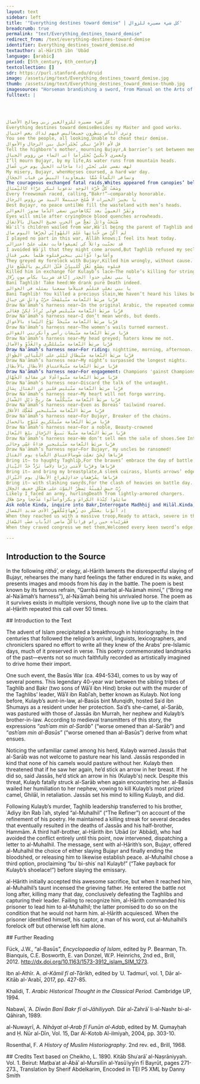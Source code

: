 ```yaml
---
layout: text
sidebar: left
title: '"Everything destines toward demise" | كل شيء مصيره للزوال'
breadcrumb: true
permalink: "text/Everything_destines_toward_demise"
redirect_from: /text/everything-destines-toward-demise
identifier: Everything_destines_toward_demise.md
textauthor: al-Ḥārith ibn ʿUbād
language: [arabic]
period: [5th_century, 6th_century]
textcollection: []
sdr: https://purl.stanford.edu/druid 
image: /assets/img/text/Everything_destines_toward_demise.jpg
thumb: /assets/img/text/Everything_destines_toward_demise-thumb.jpg
imagesource: "Horseman brandishing a sword, from Manual on the Arts of Horsemanship (Nihayat al-su’l wa al-umniya fi ta‘allum ‘amal al-furusiyya) by al-Aqsara'i. Dublin, Chester Beatty Library, Ar 5655.146, f.146r"
fulltext: |
  



كل شيء مصيره للزوالغير ربي وصالح الأعمال
Everything destines toward demiseBesides my Master and good works.
وترى الناس ينظرون جميعاليس فيهم لذاك بعض احتيال
You see the people, all looking,Unable to cheat their demise.
قل لأم الأغرِّ تبكي بُجَيْراًحيل بين الرجال والأموال
Tell the highborn’s mother, mourning Bujayr,A barrier’s set between men and their wealth.
ولعمري لأبكينَّ بُجَيْراًما أتى الماء من رؤوس الجبال
I’ll mourn Bujayr, by my life,As water runs from mountain heads.
لهف نفسي على بُجيْرٍ إذا ماجالت الخيلُ يوم حربٍ عُضال
My misery, Bujayr, whenHorses coursed, a hard war day.
وتساقى الكُماةُ سُمًّا نقيعاًوبدا البيضُ من قباب الحِجَال
The courageous exchanged fatal raids.Whites appeared from canopies’ bellies,“Whites” here perhaps refers to the warriors’ unsheathed, shining weapons, or more likely to the faces of the Banī Bakr’s women, peeking out of their enclosures. This latter reading lends itself to the verse that follows, as it does the legend of al-Ḥārith’s entrance into the fight. As medieval commentators have it, the fateful day he joined the battle would be remembered as the Day of Shearing (Yawm al-Taḥāluq), or the Day of Haircutting Past the Earlobes (Yawm Taḥlāq al-Limam), on account of Bakr’s cutting their hair in order for their women to identify them on the battlefield: al-Ḥārith had ordered them to attend the battle to finish off Taghlib’s wounded and nurse their own. The white faces may also refer to Taghlib’s own women, about to be despoiled.
وسَعَتْ كلُّ حُرَّة الوجهِ تدعويا لبكرٍ غرَّاءَ كالتِّمثال
Every freewoman raced, calling,“Bakr!”—comparably honorable.
يا بجيرَ الخيرات لا صُلحَ حتىنملا البيد من رؤوس الرجال
Best Bujayr, no peace untilWe fill the wasteland with men’s heads.
وتَقَرَّ العيونُ بعد بُكاهاحين تسقي الدّما صدورَ العوالي
Eyes will smile after cryingOnce blood quenches arrowheads.
صْبَحَتْ وائلٌ تَعِجُّ من الحربِ عجيجَ الجمال بالأثقال
Wāʾil’s children wailed from war,Wāʾil being the parent of Taghlib and Bakr. See Introduction.The wailing of encumbered camels.
لم أكُنْ من جُناتِها عَلِمَ اللهُوإنِّي لَحِرِّها اليوم صال
I played no part in this war, Allāh knows;I feel its heat today.
قد تجنّبت وائلاً كي يُفيقوافأبت تغلب عليَّ اعتزالي
I avoided Wāʾil that they might come around,But Taghlib refused my seclusion.
وأشابوا ذُؤَابَتي ببجيرٍقتلوه ظُلماً بغير قتال
They greyed my forelock with Bujayr,Killed him wrongly, without cause.
قتلوه بِشِسْعِ نَعْلِ كُليبٍإنّ قَتْلَ الكريمِ بالشِّسْعِ غالِ
Killed him in exchange for Kulayb’s lace—The noble’s killing for string’s expensive!
يا بني تغلبٍ خذوا الحِذر إنَّاقد شربنا بكأس موتٍ زُلال
Banī Taghlib! Take heed:We drank pure Death indeed.
يا بني تغلبٍ قتلتُم قتيلاًما سمعنا بمثله في الخوالي
Banī Taghlib! You killed a precious slain,We haven’t heard his likes before.
قرِّبا مربَطَ النَّعامة منّيلقِحَتْ حرْبُ وائلٍ عن حِيالِ
Draw Naʿāmah’s harness near—In the original Arabic, the repeated command verb employed, “qarribā,” takes the dual form, although a plural audience is targeted. Classical Arabic poets rely on this addressing of two imaginary bystanders for dramatic effect, most famously Imruʾ al-Qays (d.c.545) in his ode’s opening, “Qifā nabki min dhikrā ḥabīb wa-manzili” (“Stop! Let’s weep, recalling lover and lodge”).Wāʾil’s war bore fruit, after infertility.
قرِّبا مربَطَ النَّعامة منّيليس قولي يُرادُ لكنْ فِعَالي
Draw Naʿāmah’s harness near—I don’t mean words, but deeds.
قرِّبا مربَطَ النَّعامة منّيجَدَّ نَوْحُ النِّساءِ بالأعوالِ
Draw Naʿāmah’s harness near—The women’s wails turned earnest.
قرِّبا مربَطَ النَّعامة منّيشابَ رأسي وأنكرتني القوالي
Draw Naʿāmah’s harness near—My head greyed; haters knew me not.
قرِّبا مربَطَ النَّعامة منّيللسُّرى والغُدُوِّ والآصال
Draw Naʿāmah’s harness near—For riding: nighttime, morning, afternoon.
قرِّبا مربَطَ النَّعامة منّيطال لَيْلي على اللّيالي الطِّوال
Draw Naʿāmah’s harness near—My night’s surpassed the longest nights.
قرِّبا مربَطَ النَّعامة منّيلاعتناق الأبطال بالأبطال
Draw Naʿāmah’s harness near—For engagement: Champions 'gainst Champions.
قرِّبا مربَطَ النَّعامة منّيواعْدِلا عن مقالَةِ الجُهَّال
Draw Naʿāmah’s harness near—Discard the talk of the untaught.
قرِّبا مربَطَ النَّعامة منّيليس قلبي عن القتال بِسَال
Draw Naʿāmah’s harness near—My heart will not forgo warring.
قرِّبا مربَطَ النَّعامة منّيكُلَّما هبَّ ريحُ ذَيْلِ الشَّمال
Draw Naʿāmah’s harness near—Even as Boreas’ tailwind roared.
قرِّبا مربَطَ النَّعامة منّيلبجيرٍ مُفَكِّك الأغلال
Draw Naʿāmah’s harness near—For Bujayr, Breaker of the chains.
قرِّبا مربَطَ النَّعامة منّيلكريمٍ مُتَوَّجٍ بالجمال
Draw Naʿāmah’s harness near—For a noble, Beauty-crowned
قرِّبا مربَطَ النَّعامة منّيلا نَبيعُ الرِّجال بيْعَ النِّعال
Draw Naʿāmah’s harness near—We don’t sell men the sale of shoes.See Introduction.
قرِّبا مربَطَ النَّعامة منّيلبجيرٍ فداهُ عَمِّي وخالي
Draw Naʿāmah’s harness near—For Bujayr, my uncles be ransomed!
قرِّباها لِحَيِّ تغلِبَ شُوساًلاعتناق الكُماةِ يوم القتال
Bring it— to haughty Taghlib,For the braves’ embrace the day of battle.
قرِّباها وقرِّبا لَأْمَتي دِرْعاً دِلاصاً تَرُدُّ حَدَّ النِّبال
Bring it— and bring my breastplate,A sleek cuirass, blunts arrows’ edge.
قرِّباها بِمُرْهفاتٍ حدادٍلِقِراعِ الأبطال يوم النِّزال
Bring it— with slashing swords,For the clash of heavies on battle day.
رُبَّ جيشٍ لَقِيتُهُ يَمطُرُ المَوْتَ على هيْكَلٍ خفيفِ الجِلال
Likely I faced an army, hurlingDeath from lightly-armored chargers.
سائِلوا كِنْدَةَ الكِرامَ وبكراًواسألوا مَذْحِجاً وحيَّ هلال
Ask noble Kinda, inquire into Bakr,Interrogate Madhḥij and Hilāl.Kinda, Bakr, Madhḥij, Hilāl: notable Arabian tribes.
إذ أتَوْنا بعسْكَرٍ ذي زُههاءٍمُكْفَهِرِّ الأذى شديدِ المَصال
When they reached us with a massive troop,Ready to attack, severe in their seizure;
فَقَرَيْناه حين رام قِراناكُلَّ ماضي الذُّبابِ عضْبِ الصِّقال
When they craved congress we met them,Welcomed every keen sword’s edge.

--- 
```

## Introduction to the Source 
<p>In the following <em>rithāʾ</em>, or elegy, al-Ḥārith laments the disrespectful slaying of Bujayr, rehearses the many hard feelings the father endured in its wake, and presents images and moods from his day in the battle. The poem is best known by its famous refrain, “Qarribā marbaṭ al-Naʿāmah minnī,” (“Bring me al-Naʿāmah’s harness”), al-Naʿāmah being his unrivaled horse. The poem as it survives exists in multiple versions, though none live up to the claim that al-Ḥārith repeated this call over 50 times.</p>
## Introduction to the Text 
<p>The advent of Islam precipitated a breakthrough in historiography. In the centuries that followed the religion’s arrival, linguists, lexicographers, and chroniclers spared no effort to write all they knew of the Arabs’ pre-Islamic days, much of it preserved in verse. This poetry commemorated landmarks of the past—events not so much faithfully recorded as artistically imagined to drive home their import.</p> <p>One such event, the Basūs War (ca. 494-534), comes to us by way of several poems. This legendary 40-year war between the sibling tribes of Taghlib and Bakr (two sons of Wāʾil ibn Hind) broke out with the murder of the Taghlibs’ leader, Wāʾil ibn Rabīʿah, better known as Kulayb. Not long before, Kulayb’s aunt-in-law, al-Basūs bint Munqidh, hosted Saʿd ibn Shumays as a resident under her protection. Saʿd’s she-camel, al-Sarāb, was pastured with those of Jassās ibn Murrah, her nephew and Kulayb’s brother-in-law. According to medieval transmitters of this story, the expressions “<em>ashʾam min al-Sarāb</em>” (“worse omened than al-Sarāb”) and “<em>ashʾam min al-Basūs</em>” (“worse omened than al-Basūs”) derive from what ensues.</p> <p>Noticing the unfamiliar camel among his herd, Kulayb warned Jassās that al-Sarāb was not welcome to pasture near his land. Jassās responded in kind that none of his camels would pasture without her. Kulayb then threatened that if he saw her again, he’d stick an arrow in her breast. If he did so, said Jassās, he’d stick an arrow in his (Kulayb's) neck. Despite this threat, Kulayb fatally struck al-Sarāb when again encountering her. al-Basūs wailed her humiliation to her nephew, vowing to kill Kulayb’s most prized camel, Ghilāl, in retaliation. Jassās set his mind to killing Kulayb, and did.</p> <p>Following Kulayb’s murder, Taghlib leadership transferred to his brother, ʿAdiyy ibn Rab īʿah, styled “al-Muhalhil” (“The Refiner”) on account of the refinement of his poetry. He maintained a killing streak for several decades that eventually resulted in the deaths of Jassās and his half-brother, Hammām. A third half-brother, al-Ḥārith ibn ʿUbād (or ʿAbbād), who had avoided the conflict entirely until this point, now intervened, dispatching a letter to al-Muhalhil. The message, sent with al-Ḥārith’s son, Bujayr, offered al-Muhalhil the choice of either slaying Bujayr and finally ending the bloodshed, or releasing him to likewise establish peace. al-Muhalhil chose a third option, proclaiming “buʾ bi-shisʿ naʿl Kulayb!” (“Take payback for Kulayb’s shoelace!”) before slaying the emissary.</p> <p>al-Ḥārith initially accepted this awesome sacrifice, but when it reached him, al-Muhalhil’s taunt incensed the grieving father. He entered the battle not long after, killing many that day, conclusively defeating the Taghlibs and capturing their leader. Failing to recognize him, al-Ḥārith commanded his prisoner to lead him to al-Muhalhil; the latter promised to do so on the condition that he would not harm him. al-Ḥārith acquiesced. When the prisoner identified himself, his captor, a man of his word, cut al-Muhalhil’s forelock off but otherwise left him alone.</p>
## Further Reading 
<p>Fück, J.W., “al-Basūs”, <em>Encyclopaedia of Islam</em>, edited by P. Bearman, Th. Bianquis, C.E. Bosworth, E. van Donzel, W.P. Heinrichs, 2nd ed., Brill, 2012. <a href="http://dx.doi.org/10.1163/1573-3912_islam_SIM_1273">http://dx.doi.org/10.1163/1573-3912_islam_SIM_1273</a>.</p> <p>Ibn al-Athīr. A.<em> al-Kāmil fī al-Tārīkh</em>, edited by ʿU. Tadmurī, vol. 1, Dār al-Kitāb al-ʿArabī, 2017, pp. 427-85.</p> <p>Khalidi, T. <em>Arabic Historical Thought in the Classical Period. </em>Cambridge UP, 1994.</p> <p>Nabawī, ʿA. <em>Dīwān Banī Bakr fī al-Jāhiliyyah.</em> Dār al-Zahrāʾ li-al-Nashr bi-al-Qāhirah, 1989.</p> <p>al-Nuwayrī, A.<em> Nihāyat al-Arab fī Funūn al-Adab</em>, edited by M. Qumayḥah and Ḥ. Nūr al-Dīn, Vol. 15, Dar Al-Kotob Al-ilmiyah, 2004, pp. 303-10.</p> <p>Rosenthal, F. <em>A History of Muslim Historiography</em>. 2nd rev. ed., Brill, 1968.</p>
## Credits
Text based on Cheikho, L. 1890. Kitāb Shuʿarāʾ al-Naṣrāniyyah. Vol. 1. Beirut: Maṭbaʿat al-Ābāʾ al-Mursilīn al-Yasūʿiyyīn fī Bayrūt, pages 271-273., Translation by Sherif Abdelkarim, Encoded in TEI P5 XML by Danny Smith
